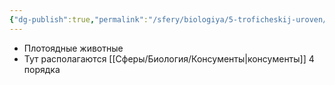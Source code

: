 ```yaml
---
{"dg-publish":true,"permalink":"/sfery/biologiya/5-troficheskij-uroven/","tags":["Экология"]}
---
```


- Плотоядные животные
- Тут располагаются [[Сферы/Биология/Консументы\|консументы]] 4 порядка 